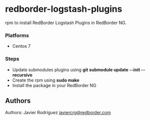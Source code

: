 # redborder-logstash-plugins

rpm to install RedBorder Logstash Plugins in RedBorder NG.

### Platforms

- Centos 7

### Steps

- Update submodules plugins using **git submodule update --init --recursive** 
- Create the rpm using **sudo make**
- Install the package in your RedBorder NG

## Authors
Authors: Javier Rodríguez <javiercrg@redborder.com>
